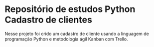 # Repositório de estudos Python Cadastro de clientes

Nesse projeto foi crido um cadastro de cliente usando a linguagem de programação Python e metodologia ágil Kanban com Trello.